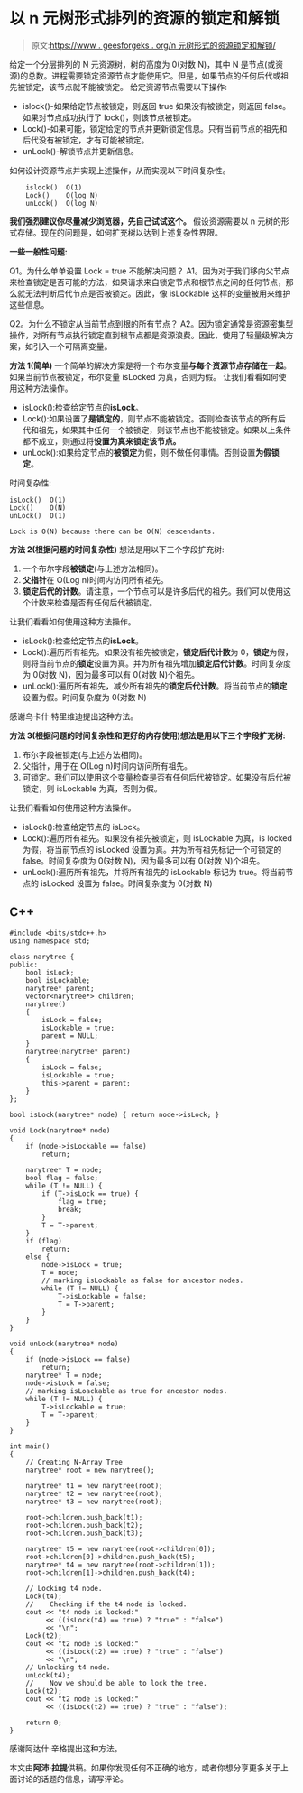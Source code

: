 # 以 n 元树形式排列的资源的锁定和解锁

> 原文:[https://www . geesforgeks . org/n 元树形式的资源锁定和解锁/](https://www.geeksforgeeks.org/locking-and-unlocking-of-resources-in-the-form-of-n-ary-tree/)

给定一个分层排列的 N 元资源树，树的高度为 0(对数 N)，其中 N 是节点(或资源)的总数。进程需要锁定资源节点才能使用它。但是，如果节点的任何后代或祖先被锁定，该节点就不能被锁定。
给定资源节点需要以下操作:

*   islock()-如果给定节点被锁定，则返回 true 如果没有被锁定，则返回 false。如果对节点成功执行了 lock()，则该节点被锁定。
*   Lock()-如果可能，锁定给定的节点并更新锁定信息。只有当前节点的祖先和后代没有被锁定，才有可能被锁定。
*   unLock()-解锁节点并更新信息。

如何设计资源节点并实现上述操作，从而实现以下时间复杂性。

```
    islock()  O(1)
    Lock()    O(log N)
    unLock()  O(log N)
```

**我们强烈建议你尽量减少浏览器，先自己试试这个。**
假设资源需要以 n 元树的形式存储。现在的问题是，如何扩充树以达到上述复杂性界限。

**一些一般性问题:**

Q1。为什么单单设置 Lock = true 不能解决问题？
A1。因为对于我们移向父节点来检查锁定是否可能的方法，如果请求来自锁定节点和根节点之间的任何节点，那么就无法判断后代节点是否被锁定。因此，像 isLockable 这样的变量被用来维护这些信息。

Q2。为什么不锁定从当前节点到根的所有节点？
A2。因为锁定通常是资源密集型操作，对所有节点执行锁定直到根节点都是资源浪费。因此，使用了轻量级解决方案，如引入一个可隔离变量。

**方法 1(简单)**
一个简单的解决方案是将一个布尔变量**与每个资源节点存储在一起**。如果当前节点被锁定，布尔变量 isLocked 为真，否则为假。
让我们看看如何使用这种方法操作。

*   isLock():检查给定节点的**isLock**。
*   Lock():如果设置了**是锁定的**，则节点不能被锁定。否则检查该节点的所有后代和祖先，如果其中任何一个被锁定，则该节点也不能被锁定。如果以上条件都不成立，则通过将**设置为真来锁定该节点。**
*   unLock():如果给定节点的**被锁定**为假，则不做任何事情。否则设置**为假锁定**。

时间复杂性:

```
isLock()  O(1) 
Lock()    O(N)
unLock()  O(1)

Lock is O(N) because there can be O(N) descendants. 
```

**方法 2(根据问题的时间复杂性)**
想法是用以下三个字段扩充树:

1.  一个布尔字段**被锁定**(与上述方法相同)。
2.  **父指针**在 O(Log n)时间内访问所有祖先。
3.  **锁定后代的计数**。请注意，一个节点可以是许多后代的祖先。我们可以使用这个计数来检查是否有任何后代被锁定。

让我们看看如何使用这种方法操作。

*   isLock():检查给定节点的**isLock**。
*   Lock():遍历所有祖先。如果没有祖先被锁定，**锁定后代计数**为 0，**锁定**为假，则将当前节点的**锁定**设置为真。并为所有祖先增加**锁定后代计数**。时间复杂度为 0(对数 N)，因为最多可以有 0(对数 N)个祖先。
*   unLock():遍历所有祖先，减少所有祖先的**锁定后代计数**。将当前节点的**锁定**设置为假。时间复杂度为 0(对数 N)

感谢乌卡什·特里维迪提出这种方法。

**方法 3(根据问题的时间复杂性和更好的内存使用)想法是用以下三个字段扩充树:**

1.  布尔字段被锁定(与上述方法相同)。
2.  父指针，用于在 O(Log n)时间内访问所有祖先。
3.  可锁定。我们可以使用这个变量检查是否有任何后代被锁定。如果没有后代被锁定，则 isLockable 为真，否则为假。

让我们看看如何使用这种方法操作。

*   isLock():检查给定节点的 isLock。
*   Lock():遍历所有祖先。如果没有祖先被锁定，则 isLockable 为真，is locked 为假，将当前节点的 isLocked 设置为真。并为所有祖先标记一个可锁定的 false。时间复杂度为 0(对数 N)，因为最多可以有 0(对数 N)个祖先。
*   unLock():遍历所有祖先，并将所有祖先的 isLockable 标记为 true。将当前节点的 isLocked 设置为 false。时间复杂度为 0(对数 N)

## C++

```
#include <bits/stdc++.h>
using namespace std;

class narytree {
public:
    bool isLock;
    bool isLockable;
    narytree* parent;
    vector<narytree*> children;
    narytree()
    {
        isLock = false;
        isLockable = true;
        parent = NULL;
    }
    narytree(narytree* parent)
    {
        isLock = false;
        isLockable = true;
        this->parent = parent;
    }
};

bool isLock(narytree* node) { return node->isLock; }

void Lock(narytree* node)
{
    if (node->isLockable == false)
        return;

    narytree* T = node;
    bool flag = false;
    while (T != NULL) {
        if (T->isLock == true) {
            flag = true;
            break;
        }
        T = T->parent;
    }
    if (flag)
        return;
    else {
        node->isLock = true;
        T = node;
        // marking isLockable as false for ancestor nodes.
        while (T != NULL) {
            T->isLockable = false;
            T = T->parent;
        }
    }
}

void unLock(narytree* node)
{
    if (node->isLock == false)
        return;
    narytree* T = node;
    node->isLock = false;
    // marking isLoackable as true for ancestor nodes.
    while (T != NULL) {
        T->isLockable = true;
        T = T->parent;
    }
}

int main()
{
    // Creating N-Array Tree
    narytree* root = new narytree();

    narytree* t1 = new narytree(root);
    narytree* t2 = new narytree(root);
    narytree* t3 = new narytree(root);

    root->children.push_back(t1);
    root->children.push_back(t2);
    root->children.push_back(t3);

    narytree* t5 = new narytree(root->children[0]);
    root->children[0]->children.push_back(t5);
    narytree* t4 = new narytree(root->children[1]);
    root->children[1]->children.push_back(t4);

    // Locking t4 node.
    Lock(t4);
    //    Checking if the t4 node is locked.
    cout << "t4 node is locked:"
         << ((isLock(t4) == true) ? "true" : "false")
         << "\n";
    Lock(t2);
    cout << "t2 node is locked:"
         << ((isLock(t2) == true) ? "true" : "false")
         << "\n";
    // Unlocking t4 node.
    unLock(t4);
    //    Now we should be able to lock the tree.
    Lock(t2);
    cout << "t2 node is locked:"
         << ((isLock(t2) == true) ? "true" : "false");

    return 0;
}
```

感谢阿达什·辛格提出这种方法。

本文由**阿沛·拉提**供稿。如果你发现任何不正确的地方，或者你想分享更多关于上面讨论的话题的信息，请写评论。
